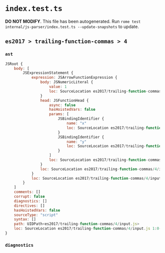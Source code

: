 # `index.test.ts`

**DO NOT MODIFY**. This file has been autogenerated. Run `rome test internal/js-parser/index.test.ts --update-snapshots` to update.

## `es2017 > trailing-function-commas > 4`

### `ast`

```javascript
JSRoot {
	body: [
		JSExpressionStatement {
			expression: JSArrowFunctionExpression {
				body: JSNumericLiteral {
					value: 1
					loc: SourceLocation es2017/trailing-function-commas/4/input.js 1:12-1:13
				}
				head: JSFunctionHead {
					async: false
					hasHoistedVars: false
					params: [
						JSBindingIdentifier {
							name: "x"
							loc: SourceLocation es2017/trailing-function-commas/4/input.js 1:1-1:2 (x)
						}
						JSBindingIdentifier {
							name: "y"
							loc: SourceLocation es2017/trailing-function-commas/4/input.js 1:4-1:5 (y)
						}
					]
					loc: SourceLocation es2017/trailing-function-commas/4/input.js 1:0-1:11
				}
				loc: SourceLocation es2017/trailing-function-commas/4/input.js 1:0-1:13
			}
			loc: SourceLocation es2017/trailing-function-commas/4/input.js 1:0-1:14
		}
	]
	comments: []
	corrupt: false
	diagnostics: []
	directives: []
	hasHoistedVars: false
	sourceType: "script"
	syntax: []
	path: UIDPath<es2017/trailing-function-commas/4/input.js>
	loc: SourceLocation es2017/trailing-function-commas/4/input.js 1:0-1:14
}
```

### `diagnostics`

```

```
